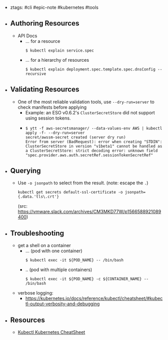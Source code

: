 - ztags: #cli #epic-note #kubernetes #tools
- ## Authoring Resources
	- API Docs
		- ... for a resource
		    ```console
		    $ kubectl explain service.spec
		    ```
		- ... for a hierarchy of resources
		    ```console
		    $ kubectl explain deployment.spec.template.spec.dnsConfig --recursive
		    ```
- ## Validating Resources
	- One of the most reliable validation tools, use `--dry-run=server` to check manifests before applying
		- Example: an ESO v0.6.2's `ClusterSecretStore` did not support using session tokens.
		- ```
		  $ ytt -f aws-secretsmanager/ --data-values-env AWS | kubectl apply -f- --dry-run=server
		  secret/awssm-secret created (server dry run)
		  Error from server (BadRequest): error when creating "STDIN": ClusterSecretStore in version "v1beta1" cannot be handled as a ClusterSecretStore: strict decoding error: unknown field "spec.provider.aws.auth.secretRef.sessionTokenSecretRef" 
		  ```
- ## Querying
	- Use `-o jsonpath` to select from the result. (note: escape the `.`)
	  ```console
	  kubectl get secrets default-ssl-certificate -o jsonpath={.data.'tls\.crt'}
	  ```
	  (src: https://vmware.slack.com/archives/CM3MKD77W/p1566588921089400)
- ## Troubleshooting
	- get a shell on a container
		- ... (pod with one container)
		    ```console
		    $ kubectl exec -it ${POD_NAME} -- /bin/bash
		    ```
		- .. (pod with multiple containers)
		    ```console
		    $ kubectl exec -it ${POD_NAME} -c ${CONTAINER_NAME} -- /bin/bash
		    ```
	- verbose logging:
		- https://kubernetes.io/docs/reference/kubectl/cheatsheet/#kubectl-output-verbosity-and-debugging
- ## Resources
	- [Kubectl Kubernetes CheatSheet](https://github.com/dennyzhang/cheatsheet-kubernetes-A4)